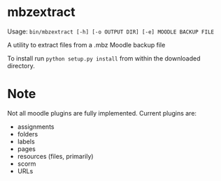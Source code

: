 # mbzextract

Usage: `bin/mbzextract [-h] [-o OUTPUT DIR] [-e] MOODLE BACKUP FILE`

A utility to extract files from a .mbz Moodle backup file

To install run `python setup.py install` from within the downloaded directory.

# Note

Not all moodle plugins are fully implemented. Current plugins are:

* assignments
* folders
* labels
* pages
* resources (files, primarily)
* scorm
* URLs
